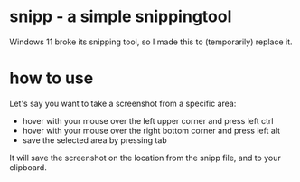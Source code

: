 # snipp - a simple snippingtool
Windows 11 broke its snipping tool, so I made this to (temporarily) replace it.

# how to use
Let's say you want to take a screenshot from a specific area:

- hover with your mouse over the left upper corner and press left ctrl
- hover with your mouse over the right bottom corner and press left alt
- save the selected area by pressing tab

It will save the screenshot on the location from the snipp file, and to your clipboard.
